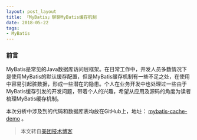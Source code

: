 ```yaml
---
layout: post_layout
title: 「MyBatis」聊聊MyBatis缓存机制
date: 2018-05-22
tags: 
- MyBatis
---
```


### 前言


MyBatis是常见的Java数据库访问层框架。在日常工作中，开发人员多数情况下是使用MyBatis的默认缓存配置，但是MyBatis缓存机制有一些不足之处，在使用中容易引起脏数据，形成一些潜在的隐患。个人在业务开发中也处理过一些由于MyBatis缓存引发的开发问题，带着个人的兴趣，希望从应用及源码的角度为读者梳理MyBatis缓存机制。

    
本次分析中涉及到的代码和数据库表均放在GitHub上，地址： [mybatis-cache-demo](https://github.com/kailuncen/mybatis-cache-demo) 。

    

> 本文转自[美团技术博客](https://tech.meituan.com/mybatis_cache.html)

